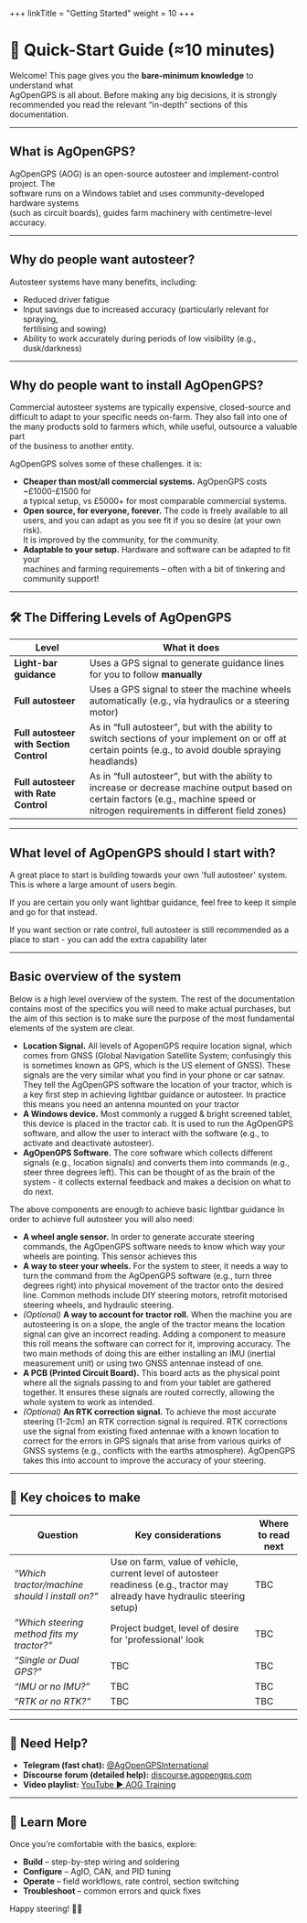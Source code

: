+++
linkTitle   = "Getting Started"
weight      = 10
+++

# 🚀 Quick-Start Guide (≈10 minutes)

Welcome! This page gives you the **bare-minimum knowledge** to understand what  
AgOpenGPS is all about. Before making any big decisions, it is strongly  
recommended you read the relevant “in-depth” sections of this documentation.

---

## What is AgOpenGPS?

AgOpenGPS (AOG) is an open-source autosteer and implement-control project. The  
software runs on a Windows tablet and uses community-developed hardware
systems  
(such as circuit boards), guides farm machinery with centimetre-level accuracy.

---

## Why do people want autosteer?

Autosteer systems have many benefits, including:

- Reduced driver fatigue
- Input savings due to increased accuracy (particularly relevant for spraying,  
  fertilising and sowing)
- Ability to work accurately during periods of low visibility (e.g.,  
  dusk/darkness)

---

## Why do people want to install AgOpenGPS?

Commercial autosteer systems are typically expensive, closed-source and  
difficult to adapt to your specific needs on-farm. They also fall into one of  
the many products sold to farmers which, while useful, outsource a valuable
part  
of the business to another entity.

AgOpenGPS solves some of these challenges. it is:

- **Cheaper than most/all commercial systems.** AgOpenGPS costs ~£1000-£1500
  for  
  a typical setup, vs £5000+ for most comparable commercial systems.
- **Open source, for everyone, forever.** The code is freely available to all  
  users, and you can adapt as you see fit if you so desire (at your own risk).  
  It is improved by the community, for the community.
- **Adaptable to your setup.** Hardware and software can be adapted to fit
  your  
  machines and farming requirements – often with a bit of tinkering and  
  community support!

---

## 🛠️ The Differing Levels of AgOpenGPS

| Level                                   | What it does                                                                                                                                                                         |
| --------------------------------------- | ------------------------------------------------------------------------------------------------------------------------------------------------------------------------------------ |
| **Light-bar guidance**                  | Uses a GPS signal to generate guidance lines for you to follow **manually**                                                                                                          |
| **Full autosteer**                      | Uses a GPS signal to steer the machine wheels automatically (e.g., via hydraulics or a steering motor)                                                                               |
| **Full autosteer with Section Control** | As in “full autosteer”, but with the ability to switch sections of your implement on or off at certain points (e.g., to avoid double spraying headlands)                             |
| **Full autosteer with Rate Control**    | As in “full autosteer”, but with the ability to increase or decrease machine output based on certain factors (e.g., machine speed or nitrogen requirements in different field zones) |

---

## What level of AgOpenGPS should I start with?

A great place to start is building towards your own 'full autosteer' system.
This is where a large amount of users begin.

If you are certain you only want lightbar guidance, feel free to keep it simple
and go for that instead.

If you want section or rate control, full autosteer is still recommended as a
place to start - you can add the extra capability later

---

## Basic overview of the system

Below is a high level overview of the system. The rest of the documentation
contains most of the specifics you will need to make actual purchases, but the
aim of this section is to make sure the purpose of the most fundamental elements
of the system are clear.

- **Location Signal.** All levels of AgopenGPS require location signal, which
  comes from GNSS (Global Navigation Satellite System; confusingly this is
  sometimes known as GPS, which is the US element of GNSS). These signals are
  the very similar what you find in your phone or car satnav. They tell the
  AgOpenGPS software the location of your tractor, which is a key first step in
  achieving lightbar guidance or autosteer. In practice this means you need an
  antenna mounted on your tractor
- **A Windows device.** Most commonly a rugged & bright screened tablet, this
  device is placed in the tractor cab. It is used to run the AgOpenGPS software,
  and allow the user to interact with the software (e.g., to activate and
  deactivate autosteer).
- **AgOpenGPS Software.** The core software which collects different signals
  (e.g., location signals) and converts them into commands (e.g., steer three
  degrees left). This can be thought of as the brain of the system - it collects
  external feedback and makes a decision on what to do next.

The above components are enough to achieve basic lightbar guidance In order to
achieve full autosteer you will also need:

- **A wheel angle sensor.** In order to generate accurate steering commands, the
  AgOpenGPS software needs to know which way your wheels are pointing. This
  sensor achieves this
- **A way to steer your wheels.** For the system to steer, it needs a way to
  turn the command from the AgOpenGPS software (e.g., turn three degrees right)
  into physical movement of the tractor onto the desired line. Common methods
  include DIY steering motors, retrofit motorised steering wheels, and hydraulic
  steering.
- _(Optional)_ **A way to account for tractor roll.** When the machine you are
  autosteering is on a slope, the angle of the tractor means the location signal
  can give an incorrect reading. Adding a component to measure this roll means
  the software can correct for it, improving accuracy. The two main methods of
  doing this are either installing an IMU (inertial measurement unit) or using
  two GNSS antennae instead of one.
- **A PCB (Printed Circuit Board).** This board acts as the physical point where
  all the signals passing to and from your tablet are gathered together. It
  ensures these signals are routed correctly, allowing the whole system to work
  as intended.
- _(Optional)_ **An RTK correction signal.** To achieve the most accurate
  steering (1-2cm) an RTK correction signal is required. RTK corrections use the
  signal from existing fixed antennae with a known location to correct for the
  errors in GPS signals that arise from various quirks of GNSS systems (e.g.,
  conflicts with the earths atmosphere). AgOpenGPS takes this into account to
  improve the accuracy of your steering.

---

## 🔀 Key choices to make

| Question                                       | Key considerations                                                                                                            | Where to read next |
| ---------------------------------------------- | ----------------------------------------------------------------------------------------------------------------------------- | ------------------ |
| _“Which tractor/machine should I install on?”_ | Use on farm, value of vehicle, current level of autosteer readiness (e.g., tractor may already have hydraulic steering setup) | TBC                |
| _“Which steering method fits my tractor?”_     | Project budget, level of desire for 'professional' look                                                                       | TBC                |
| _“Single or Dual GPS?”_                        | TBC                                                                                                                           | TBC                |
| _“IMU or no IMU?”_                             | TBC                                                                                                                           | TBC                |
| _“RTK or no RTK?”_                             | TBC                                                                                                                           | TBC                |

---

## 🙋 Need Help?

- **Telegram (fast chat):**
  [@AgOpenGPSInternational](https://t.me/AgOpenGPSInternational)
- **Discourse forum (detailed help):**
  [discourse.agopengps.com](https://discourse.agopengps.com)
- **Video playlist:**
  [YouTube ► AOG Training](https://www.youtube.com/playlist?list=PL1N2N2XFHWW1fIDhb7koOa7hxH0LGppYc)

---

## 👀 Learn More

Once you’re comfortable with the basics, explore:

- **Build** – step-by-step wiring and soldering
- **Configure** – AgIO, CAN, and PID tuning
- **Operate** – field workflows, rate control, section switching
- **Troubleshoot** – common errors and quick fixes

Happy steering! 🚜💨
